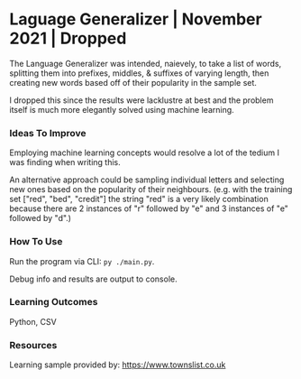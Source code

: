 # Laguage Generalizer | November 2021 | Dropped

The Language Generalizer was intended, naievely, to take a list of words, splitting them into prefixes, middles, & suffixes of varying length, then creating new words based off of their popularity in the sample set.

I dropped this since the results were lacklustre at best and the problem itself is much more elegantly solved using machine learning.

### Ideas To Improve

Employing machine learning concepts would resolve a lot of the tedium I was finding when writing this.

An alternative approach could be sampling individual letters and selecting new ones based on the popularity of their neighbours.
(e.g. with the training set \["red", "bed", "credit"\] the string "red" is a very likely combination because there are 2 instances of "r" followed by "e" and 3 instances of "e" followed by "d".)

### How To Use

Run the program via CLI: `py ./main.py`.

Debug info and results are output to console.

### Learning Outcomes

Python, CSV

### Resources

Learning sample provided by: <https://www.townslist.co.uk>

